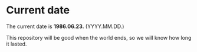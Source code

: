 # Current date

The current date is **1986.06.23.** (YYYY.MM.DD.)

This repository will be good when the world ends, so we will know how long it lasted.
